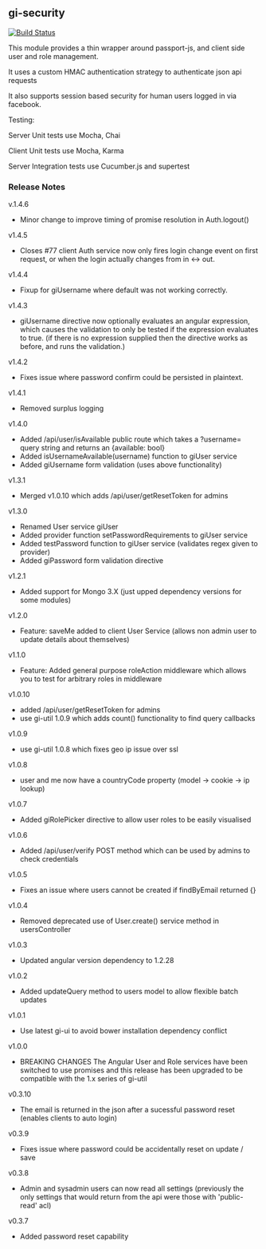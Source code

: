 gi-security
-------------

[![Build Status](https://drone.io/github.com/GoIncremental/gi-security/status.png)](https://drone.io/github.com/GoIncremental/gi-security/latest)

This module provides a thin wrapper around passport-js, and client side user and role management.

It uses a custom HMAC authentication strategy to authenticate json api requests

It also supports session based security for human users logged in via facebook.

Testing:

Server Unit tests use Mocha, Chai

Client Unit tests use Mocha, Karma

Server Integration tests use Cucumber.js and supertest

### Release Notes

v.1.4.6
- Minor change to improve timing of promise resolution in Auth.logout()

v1.4.5
- Closes #77 client Auth service now only fires login change event on first request, or when the login actually changes from in <-> out.

v1.4.4
- Fixup for giUsername where default was not working correctly.

v1.4.3
- giUsername directive now optionally evaluates an angular expression, which causes
the validation to only be tested if the expression evaluates to true. (if there is
no expression supplied then the directive works as before, and runs the validation.)

v1.4.2
- Fixes issue where password confirm could be persisted in plaintext.

v1.4.1
- Removed surplus logging

v1.4.0
- Added /api/user/isAvailable public route which takes a ?username= query string and
returns an {available: bool}
- Added isUsernameAvailable(username) function to giUser service
- Added giUsername form validation (uses above functionality)

v1.3.1
- Merged v1.0.10 which adds /api/user/getResetToken for admins

v1.3.0
- Renamed User service giUser
- Added provider function setPasswordRequirements to giUser service
- Added testPassword function to giUser service (validates regex given to provider)
- Added giPassword form validation directive

v1.2.1
- Added support for Mongo 3.X (just upped dependency versions for some modules)

v1.2.0
- Feature: saveMe added to client User Service (allows non admin user to update details about themselves)

v1.1.0
- Feature: Added general purpose roleAction middleware which allows you to test for arbitrary roles in middleware

v1.0.10
- added /api/user/getResetToken for admins
- use gi-util 1.0.9 which adds count() functionality to find query callbacks

v1.0.9
- use gi-util 1.0.8 which fixes geo ip issue over ssl

v1.0.8
- user and me now have a countryCode property (model -> cookie -> ip lookup)

v1.0.7
- Added giRolePicker directive to allow user roles to be easily visualised

v1.0.6
- Added /api/user/verify POST method which can be used by admins to check credentials

v1.0.5
- Fixes an issue where users cannot be created if findByEmail returned {}

v1.0.4
- Removed deprecated use of User.create() service method in usersController

v1.0.3
- Updated angular version dependency to 1.2.28

v1.0.2
- Added updateQuery method to users model to allow flexible batch updates

v1.0.1
- Use latest gi-ui to avoid bower installation dependency conflict

v1.0.0
- BREAKING CHANGES  The Angular User and Role services have been switched to use promises and this release has been upgraded to be compatible with the 1.x series of gi-util

v0.3.10
- The email is returned in the json after a sucessful password reset (enables clients to auto login)

v0.3.9
- Fixes issue where password could be accidentally reset on update / save

v0.3.8
- Admin and sysadmin users can now read all settings (previously the only settings that would return from the api were those with 'public-read' acl)

v0.3.7
- Added password reset capability
